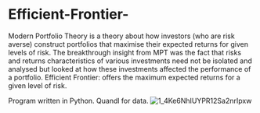 # Efficient-Frontier-
Modern Portfolio Theory is a theory about how investors (who are risk averse) construct portfolios that maximise their expected returns for given levels of risk. The breakthrough insight from MPT was the fact that risks and returns characteristics of various investments need not be isolated and analysed but looked at how these investments affected the performance of a portfolio. Efficient Frontier: offers the maximum expected returns for a given level of risk.

Program written in Python. Quandl for data.
![1_4Ke6NhIUYPR12Sa2nrIpxw](https://user-images.githubusercontent.com/82302381/122563339-15e12f00-d012-11eb-89c4-601aa701022a.jpg)
